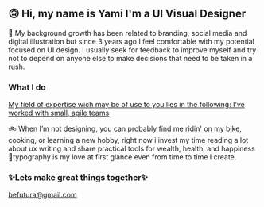 ## 🙃 Hi, my name is Yami I'm a UI Visual Designer

🎨 My background growth has been related to branding, social media and  digital illustration but since 3 years ago I feel comfortable with my potential focused on UI design. I usually seek for feedback to improve myself and try not to depend on anyone else to make decisions that need to be taken in a rush. 

### What I do
[My field of expertise wich may be of use to you lies in the following: I’ve worked with small, agile teams](https://www.linkedin.com/in/befutura/) 

🚲 When I’m not designing, you can probably find me [ridin' on my bike](https://www.instagram.com/yamicony/), cooking, or learning a new hobby, right now i invest my time reading a lot about ux writing and share practical tools for wealth, health, and happiness 🎈typography is my love at first glance even from time to time I create. 

### ✨Lets make great things together✨
[befutura@gmail.com](mailto:barushev@gmail.com)
